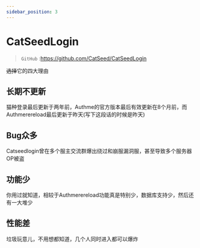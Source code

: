 ```yaml
---
sidebar_position: 3
---
```


# CatSeedLogin
> `GitHub` :https://github.com/CatSeed/CatSeedLogin

~~选择~~它的四大理由

## 长期不更新

猫种登录最后更新于两年前，Authme的官方版本最后有效更新在8个月前，而Authmerereload最后更新于昨天(写下这段话的时候是昨天)

## Bug众多

Catseedlogin曾在多个服主交流群爆出绕过和崩服漏洞服，甚至导致多个服务器OP被盗

## 功能少

你用过就知道，相较于Authmerereload功能真是特别少，数据库支持少，然后还有一大堆少

## 性能差

垃圾玩意儿，不用想都知道，几个人同时进入都可以爆炸
